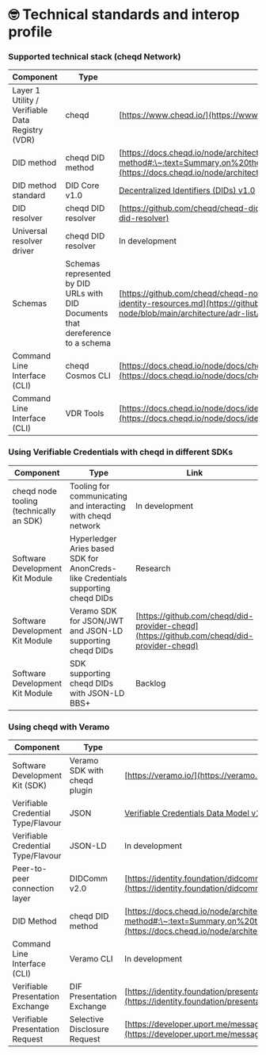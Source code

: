 # 🤓 Technical standards and interop profile

### Supported technical stack (cheqd Network)

| Component                                        | Type                                                                            | Link                                                                                                                                                                                                                |
| ------------------------------------------------ | ------------------------------------------------------------------------------- | ------------------------------------------------------------------------------------------------------------------------------------------------------------------------------------------------------------------- |
| Layer 1 Utility / Verifiable Data Registry (VDR) | cheqd                                                                           | [https://www.cheqd.io/](https://www.cheqd.io/)                                                                                                                                                                      |
| DID method                                       | cheqd DID method                                                                | [https://docs.cheqd.io/node/architecture/adr-list/adr-002-cheqd-did-method#:\~:text=Summary,on%20the%20Cosmos%20blockchain%20framework.](https://docs.cheqd.io/node/architecture/adr-list/adr-002-cheqd-did-method) |
| DID method standard                              | DID Core v1.0                                                                   | [Decentralized Identifiers (DIDs) v1.0](https://www.w3.org/TR/did-core/)                                                                                                                                            |
| DID resolver                                     | cheqd DID resolver                                                              | [https://github.com/cheqd/cheqd-did-resolver](https://github.com/cheqd/cheqd-did-resolver)                                                                                                                          |
| Universal resolver driver                        | cheqd DID resolver                                                              | In development                                                                                                                                                                                                      |
| Schemas                                          | Schemas represented by DID URLs with DID Documents that dereference to a schema | [https://github.com/cheqd/cheqd-node/blob/main/architecture/adr-list/adr-008-identity-resources.md](https://github.com/cheqd/cheqd-node/blob/main/architecture/adr-list/adr-008-identity-resources.md)              |
| Command Line Interface (CLI)                     | cheqd Cosmos CLI                                                                | [https://docs.cheqd.io/node/docs/cheqd-cli](https://docs.cheqd.io/node/docs/cheqd-cli)                                                                                                                              |
| Command Line Interface (CLI)                     | VDR Tools                                                                       | [https://docs.cheqd.io/node/docs/identity-api](https://docs.cheqd.io/node/docs/identity-api)                                                                                                                        |

### Using Verifiable Credentials with cheqd in different SDKs

| Component                               | Type                                                                             | Link                                                                                       |
| --------------------------------------- | -------------------------------------------------------------------------------- | ------------------------------------------------------------------------------------------ |
| cheqd node tooling (technically an SDK) | Tooling for communicating and interacting with cheqd network                     | In development                                                                             |
| Software Development Kit Module         | Hyperledger Aries based SDK for AnonCreds-like Credentials supporting cheqd DIDs | Research                                                                                   |
| Software Development Kit Module         | Veramo SDK for JSON/JWT and JSON-LD supporting cheqd DIDs                        | [https://github.com/cheqd/did-provider-cheqd](https://github.com/cheqd/did-provider-cheqd) |
| Software Development Kit Module         | SDK supporting cheqd DIDs with JSON-LD BBS+                                      | Backlog                                                                                    |



### Using cheqd with Veramo

| Component                          | Type                         | Link                                                                                                                                                                                                                |
| ---------------------------------- | ---------------------------- | ------------------------------------------------------------------------------------------------------------------------------------------------------------------------------------------------------------------- |
| Software Development Kit (SDK)     | Veramo SDK with cheqd plugin | [https://veramo.io/](https://veramo.io/)                                                                                                                                                                            |
| Verifiable Credential Type/Flavour | JSON                         | [Verifiable Credentials Data Model v1.1](https://www.w3.org/TR/vc-data-model/)                                                                                                                                      |
| Verifiable Credential Type/Flavour | JSON-LD                      | In development                                                                                                                                                                                                      |
| Peer-to-peer connection layer      | DIDComm v2.0                 | [https://identity.foundation/didcomm-messaging/spec/](https://identity.foundation/didcomm-messaging/spec/)                                                                                                          |
| DID Method                         | cheqd DID method             | [https://docs.cheqd.io/node/architecture/adr-list/adr-002-cheqd-did-method#:\~:text=Summary,on%20the%20Cosmos%20blockchain%20framework.](https://docs.cheqd.io/node/architecture/adr-list/adr-002-cheqd-did-method) |
| Command Line Interface (CLI)       | Veramo CLI                   | In development                                                                                                                                                                                                      |
| Verifiable Presentation Exchange   | DIF Presentation Exchange    | [https://identity.foundation/presentation-exchange/](https://identity.foundation/presentation-exchange/)                                                                                                            |
| Verifiable Presentation Request    | Selective Disclosure Request | [https://developer.uport.me/messages/sharereq](https://developer.uport.me/messages/sharereq)                                                                                                                        |

